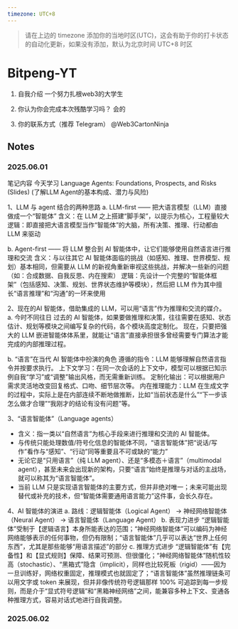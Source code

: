 ```yaml
---
timezone: UTC+8
---
```


> 请在上边的 timezone 添加你的当地时区(UTC)，这会有助于你的打卡状态的自动化更新，如果没有添加，默认为北京时间 UTC+8 时区


# Bitpeng-YT

1. 自我介绍
一个努力扎根web3的大学生

2. 你认为你会完成本次残酷学习吗？
会的

3. 你的联系方式（推荐 Telegram）
@Web3CartonNinja

## Notes

<!-- Content_START -->

### 2025.06.01

笔记内容
今天学习 Language Agents: Foundations, Prospects, and Risks (Slides)
 (了解LLM Agent的基本构成、潜力与风险)

1、LLM 与 agent 结合的两种思路
  a. LLM-first —— 把大语言模型（LLM）直接做成一个“智能体”
  含义：在 LLM 之上搭建“脚手架”，以提示为核心，工程量较大
  逻辑：即直接把大语言模型当作“智能体”的大脑，所有决策、推理、行动都由 LLM 来驱动

  b. Agent-first —— 将 LLM 整合到 AI 智能体中，让它们能够使用自然语言进行推理和交流
  含义：与以往其它 AI 智能体面临的挑战（如感知、推理、世界模型、规划）基本相同，但需要从 LLM 的新视角重新审视这些挑战，并解决一些新的问题（如：合成数据、自我反思、内在搜索）
  逻辑：先设计一个完整的“智能体框架”（包括感知、决策、规划、世界状态维护等模块），然后把 LLM 作为其中擅长“语言推理”和“沟通”的一环来使用

2、现在的AI 智能体，借助集成的 LLM，可以用“语言”作为推理和交流的媒介。
  a. 今时不同往日
  过去的 AI 智能体，如果要做推理和决策，往往需要在感知、状态估计、规划等模块之间编写复杂的代码，各个模块高度定制化。
  现在，只要把强大的 LLM 嵌进智能体体系里，就能让“语言”直接承担很多曾经需要专门算法才能完成的内部推理过程。

  b. “语言”在当代 AI 智能体中扮演的角色
  遵循的指令：LLM 能够理解自然语言指令并按要求执行。
  上下文学习：在同一次会话的上下文中，模型可以根据已知示例自我“学习”或“调整”输出风格，而无需重新训练。
  定制化输出：可以根据用户需求灵活地改变回复格式、口吻、细节层次等。
  内在推理能力：LLM 在生成文字的过程中，实际上是在内部连续不断地做推断，比如“当前状态是什么”“下一步该怎么做才合理”“我刚才的结论有没有问题”等。

3、“语言智能体”（Language agents）
  - 含义：指一类以“自然语言”为核心手段来进行推理和交流的 AI 智能体。
  - 与传统只能处理数值/符号化信息的智能体不同，“语言智能体”把“说话/写作”看作与“感知”、“行动”同等重要且不可或缺的“能力”
  - 无论它是“只用语言”（纯 LLM agent）、还是“多模态＋语言”（multimodal agent），甚至未来会出现新的架构，只要“语言”始终是推理与对话的主战场，就可以称其为“语言智能体”。
  - 当前 LLM 只是实现语言智能体的主要方式，但并非绝对唯一；未来可能出现替代或补充的技术，但“智能体需要通用语言能力”这件事，会长久存在。

4、AI 智能体的演进
  a. 路线：逻辑智能体（Logical Agent） → 神经网络智能体（Neural Agent） → 语言智能体（Language Agent）
  b. 表现力进步
  “逻辑智能体”受制于【逻辑语言】本身所能表达的范围；“神经网络智能体”可以编码为神经网络能够表示的任何事物，但仍有限制；“语言智能体”几乎可以表达“世界上任何东西”，尤其是那些能够“用语言描述”的部分
  c. 推理方式进步
  “逻辑智能体”有【完备性】和【显式规则】保障、结果可预测、但很僵化；“神经网络智能体”随机性较高（stochastic）、“黑箱式”隐含（implicit），同样也比较死板（rigid）——因为一旦训练好，网络权重固定，推理模式也就固定了；“语言智能体”虽然推理链条可以用文字或 token 来展现，但并非像传统符号逻辑那样 100% 可追踪到每一步规则，而是介于“显式符号逻辑”和“黑箱神经网络”之间，能兼容多种上下文、变通各种推理方式，容易对话式地进行自我调整。

### 2025.06.02

<!-- Content_END -->
